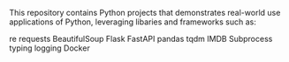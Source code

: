 This repository contains Python projects that demonstrates real-world use applications of Python, leveraging libaries and frameworks such as:

re
requests
BeautifulSoup
Flask
FastAPI
pandas
tqdm
IMDB
Subprocess
typing
logging
Docker

